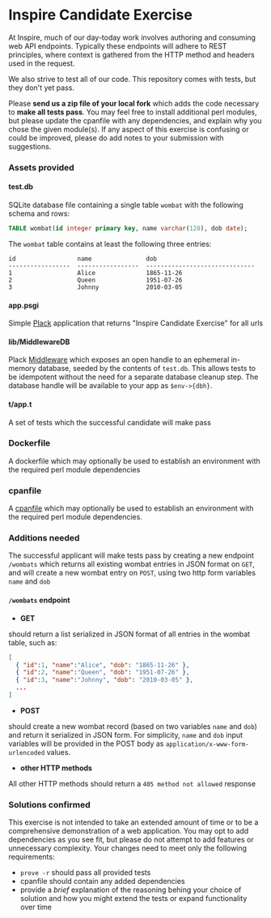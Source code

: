 # Inspire Candidate Exercise

At Inspire, much of our day-today work involves authoring and consuming web API endpoints. Typically these endpoints will adhere to REST principles, where context is gathered from the HTTP method and headers used in the request.

We also strive to test all of our code. This repository comes with tests, but they don't yet pass.

Please __send us a zip file of your local fork__ which adds the code necessary to __make all tests pass__. You may feel free to install additional perl modules, but please update the cpanfile with any dependencies, and explain why you chose the given module(s). If any aspect of this exercise is confusing or could be improved, please do add notes to your submission with suggestions.


### Assets provided

#### test.db

SQLite database file containing a single table `wombat` with the following schema and rows:

```sql
TABLE wombat(id integer primary key, name varchar(128), dob date);
```

The `wombat` table contains at least the following three entries:

```
id                 name               dob
-----------------  -----------------  ------------------------------
1                  Alice              1865-11-26
2                  Queen              1951-07-26
3                  Johnny             2010-03-05
```

#### app.psgi

Simple [Plack](https://metacpan.org/pod/Plack) application that returns "Inspire Candidate Exercise" for all urls

#### lib/MiddlewareDB

Plack [Middleware](https://metacpan.org/pod/Plack::Middleware) which exposes an open handle to an ephemeral in-memory database, seeded by the contents of `test.db`. This allows tests to be idempotent without the need for a separate database cleanup step. The database handle will be available to your app as `$env->{dbh}`.

#### t/app.t

A set of tests which the successful candidate will make pass

### Dockerfile

A dockerfile which may optionally be used to establish an environment with the required perl module dependencies

### cpanfile

A [cpanfile](https://metacpan.org/pod/cpanfile) which may optionally be used to establish an environment with the required perl module dependencies.


### Additions needed

The successful applicant will make tests pass by creating a new endpoint `/wombats` which returns all existing wombat entries in JSON format on `GET`, and will create a new wombat entry on `POST`, using two http form variables `name` and `dob`

#### `/wombats` endpoint

   - **GET**

   should return a list serialized in JSON format of all entries in the wombat table, such as:
```json
[
  { "id":1, "name":"Alice", "dob": "1865-11-26" },
  { "id":2, "name":"Queen", "dob": "1951-07-26" },
  { "id":3, "name":"Johnny", "dob": "2010-03-05" },
  ...
]
```

   - **POST**

   should create a new wombat record (based on two variables `name` and `dob`) and return it serialized in JSON form. For simplicity, `name` and `dob` input variables will be provided in the POST body as `application/x-www-form-urlencoded` values.

   - **other HTTP methods**

   All other HTTP methods should return a `405 method not allowed` response

### Solutions confirmed

This exercise is not intended to take an extended amount of time or to be a comprehensive demonstration of a web application. You may opt to add dependencies as you see fit, but please do not attempt to add features or unnecessary complexity. Your changes need to meet only the following requirements:

- `prove -r` should pass all provided tests
- cpanfile should contain any added dependencies
- provide a _brief_ explanation of the reasoning behing your choice of solution and how you might extend the tests or expand functionality over time


